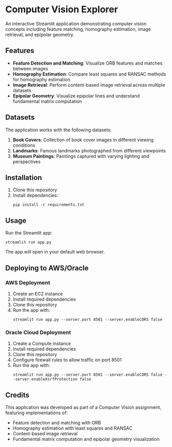 # Computer Vision Explorer

An interactive Streamlit application demonstrating computer vision concepts including feature matching, homography estimation, image retrieval, and epipolar geometry.

## Features

- **Feature Detection and Matching**: Visualize ORB features and matches between images
- **Homography Estimation**: Compare least squares and RANSAC methods for homography estimation
- **Image Retrieval**: Perform content-based image retrieval across multiple datasets
- **Epipolar Geometry**: Visualize epipolar lines and understand fundamental matrix computation

## Datasets

The application works with the following datasets:

1. **Book Covers**: Collection of book cover images in different viewing conditions
2. **Landmarks**: Famous landmarks photographed from different viewpoints
3. **Museum Paintings**: Paintings captured with varying lighting and perspectives

## Installation

1. Clone this repository
2. Install dependencies:
   ```
   pip install -r requirements.txt
   ```

## Usage

Run the Streamlit app:

```
streamlit run app.py
```

The app will open in your default web browser.

## Deploying to AWS/Oracle

### AWS Deployment

1. Create an EC2 instance
2. Install required dependencies
3. Clone this repository
4. Run the app with:
   ```
   streamlit run app.py --server.port 8501 --server.enableCORS false
   ```

### Oracle Cloud Deployment

1. Create a Compute instance
2. Install required dependencies
3. Clone this repository
4. Configure firewall rules to allow traffic on port 8501
5. Run the app with:
   ```
   streamlit run app.py --server.port 8501 --server.enableCORS false --server.enableXsrfProtection false
   ```

## Credits

This application was developed as part of a Computer Vision assignment, featuring implementations of:

- Feature detection and matching with ORB
- Homography estimation with least squares and RANSAC
- Content-based image retrieval
- Fundamental matrix computation and epipolar geometry visualization 